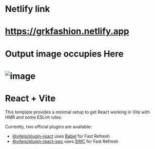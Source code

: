 # Netlify link
# https://grkfashion.netlify.app

# Output image occupies Here 
# ![image](https://github.com/darshan1005/GRK_insta/assets/114302987/228c3e1b-85c8-4edf-94a9-383ac57add79)

# React + Vite

This template provides a minimal setup to get React working in Vite with HMR and some ESLint rules.

Currently, two official plugins are available:

- [@vitejs/plugin-react](https://github.com/vitejs/vite-plugin-react/blob/main/packages/plugin-react/README.md) uses [Babel](https://babeljs.io/) for Fast Refresh
- [@vitejs/plugin-react-swc](https://github.com/vitejs/vite-plugin-react-swc) uses [SWC](https://swc.rs/) for Fast Refresh
